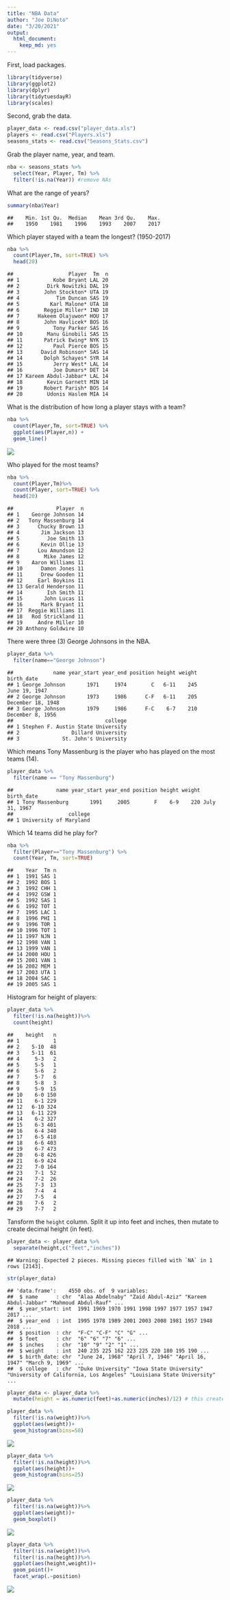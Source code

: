 ```yaml
---
title: "NBA Data"
author: "Joe DiNoto"
date: "3/20/2021"
output: 
  html_document: 
    keep_md: yes
---
```




First, load packages.


```r
library(tidyverse)
library(ggplot2)
library(dplyr)
library(tidytuesdayR)
library(scales)
```

Second, grab the data.


```r
player_data <- read.csv("player_data.xls")
players <- read.csv("Players.xls")
seasons_stats <- read.csv("Seasons_Stats.csv")
```

Grab the player name, year, and team. 

```r
nba <- seasons_stats %>%
  select(Year, Player, Tm) %>%
  filter(!is.na(Year)) #remove NAs 
```

What are the range of years? 


```r
summary(nba$Year)
```

```
##    Min. 1st Qu.  Median    Mean 3rd Qu.    Max. 
##    1950    1981    1996    1993    2007    2017
```

Which player stayed with a team the longest? (1950-2017)

```r
nba %>%
  count(Player,Tm, sort=TRUE) %>%
  head(20)
```

```
##                  Player  Tm  n
## 1           Kobe Bryant LAL 20
## 2         Dirk Nowitzki DAL 19
## 3        John Stockton* UTA 19
## 4            Tim Duncan SAS 19
## 5          Karl Malone* UTA 18
## 6        Reggie Miller* IND 18
## 7      Hakeem Olajuwon* HOU 17
## 8        John Havlicek* BOS 16
## 9           Tony Parker SAS 16
## 10        Manu Ginobili SAS 15
## 11       Patrick Ewing* NYK 15
## 12          Paul Pierce BOS 15
## 13      David Robinson* SAS 14
## 14       Dolph Schayes* SYR 14
## 15          Jerry West* LAL 14
## 16          Joe Dumars* DET 14
## 17 Kareem Abdul-Jabbar* LAL 14
## 18        Kevin Garnett MIN 14
## 19       Robert Parish* BOS 14
## 20        Udonis Haslem MIA 14
```

What is the distribution of how long a player stays with a team?


```r
nba %>%
  count(Player,Tm, sort=TRUE) %>%
  ggplot(aes(Player,n)) +
  geom_line()
```

![](NBA_files/figure-html/unnamed-chunk-6-1.png)<!-- -->

Who played for the most teams?

```r
nba %>%
  count(Player,Tm)%>%
  count(Player, sort=TRUE) %>%
  head(20)
```

```
##              Player  n
## 1    George Johnson 14
## 2   Tony Massenburg 14
## 3      Chucky Brown 13
## 4       Jim Jackson 13
## 5         Joe Smith 13
## 6       Kevin Ollie 13
## 7      Lou Amundson 12
## 8        Mike James 12
## 9    Aaron Williams 11
## 10      Damon Jones 11
## 11      Drew Gooden 11
## 12     Earl Boykins 11
## 13 Gerald Henderson 11
## 14        Ish Smith 11
## 15       John Lucas 11
## 16      Mark Bryant 11
## 17  Reggie Williams 11
## 18   Rod Strickland 11
## 19     Andre Miller 10
## 20 Anthony Goldwire 10
```
There were three (3) George Johnsons in the NBA.

```r
player_data %>%
  filter(name=="George Johnson")
```

```
##             name year_start year_end position height weight        birth_date
## 1 George Johnson       1971     1974        C   6-11    245     June 19, 1947
## 2 George Johnson       1973     1986      C-F   6-11    205 December 18, 1948
## 3 George Johnson       1979     1986      F-C    6-7    210  December 8, 1956
##                              college
## 1 Stephen F. Austin State University
## 2                 Dillard University
## 3              St. John's University
```

Which means Tony Massenburg is the player who has played on the most teams (14). 

```r
player_data %>%
  filter(name == "Tony Massenburg")
```

```
##              name year_start year_end position height weight    birth_date
## 1 Tony Massenburg       1991     2005        F    6-9    220 July 31, 1967
##                  college
## 1 University of Maryland
```

Which 14 teams did he play for? 

```r
nba %>% 
  filter(Player=="Tony Massenburg") %>%
  count(Year, Tm, sort=TRUE)
```

```
##    Year  Tm n
## 1  1991 SAS 1
## 2  1992 BOS 1
## 3  1992 CHH 1
## 4  1992 GSW 1
## 5  1992 SAS 1
## 6  1992 TOT 1
## 7  1995 LAC 1
## 8  1996 PHI 1
## 9  1996 TOR 1
## 10 1996 TOT 1
## 11 1997 NJN 1
## 12 1998 VAN 1
## 13 1999 VAN 1
## 14 2000 HOU 1
## 15 2001 VAN 1
## 16 2002 MEM 1
## 17 2003 UTA 1
## 18 2004 SAC 1
## 19 2005 SAS 1
```

Histogram for height of players: 


```r
player_data %>%
  filter(!is.na(height))%>%
  count(height) 
```

```
##    height   n
## 1           1
## 2    5-10  48
## 3    5-11  61
## 4     5-3   2
## 5     5-5   1
## 6     5-6   2
## 7     5-7   6
## 8     5-8   3
## 9     5-9  15
## 10    6-0 150
## 11    6-1 229
## 12   6-10 324
## 13   6-11 229
## 14    6-2 327
## 15    6-3 401
## 16    6-4 340
## 17    6-5 418
## 18    6-6 403
## 19    6-7 473
## 20    6-8 426
## 21    6-9 424
## 22    7-0 164
## 23    7-1  52
## 24    7-2  26
## 25    7-3  13
## 26    7-4   4
## 27    7-5   4
## 28    7-6   2
## 29    7-7   2
```
Tansform the `height` column. Split it up into feet and inches, then mutate to create decimal height (in feet).


```r
player_data <- player_data %>%
  separate(height,c("feet","inches"))
```

```
## Warning: Expected 2 pieces. Missing pieces filled with `NA` in 1 rows [2143].
```

```r
str(player_data)
```

```
## 'data.frame':	4550 obs. of  9 variables:
##  $ name      : chr  "Alaa Abdelnaby" "Zaid Abdul-Aziz" "Kareem Abdul-Jabbar" "Mahmoud Abdul-Rauf" ...
##  $ year_start: int  1991 1969 1970 1991 1998 1997 1977 1957 1947 2017 ...
##  $ year_end  : int  1995 1978 1989 2001 2003 2008 1981 1957 1948 2018 ...
##  $ position  : chr  "F-C" "C-F" "C" "G" ...
##  $ feet      : chr  "6" "6" "7" "6" ...
##  $ inches    : chr  "10" "9" "2" "1" ...
##  $ weight    : int  240 235 225 162 223 225 220 180 195 190 ...
##  $ birth_date: chr  "June 24, 1968" "April 7, 1946" "April 16, 1947" "March 9, 1969" ...
##  $ college   : chr  "Duke University" "Iowa State University" "University of California, Los Angeles" "Louisiana State University" ...
```

```r
player_data <- player_data %>%
  mutate(height = as.numeric(feet)+as.numeric(inches)/12) # this creates the height column as numeric. 
```


```r
player_data %>%
  filter(!is.na(weight))%>%
  ggplot(aes(weight))+
  geom_histogram(bins=50)
```

![](NBA_files/figure-html/unnamed-chunk-15-1.png)<!-- -->

```r
player_data %>%
  filter(!is.na(height))%>%
  ggplot(aes(height))+
  geom_histogram(bins=25)
```

![](NBA_files/figure-html/unnamed-chunk-16-1.png)<!-- -->

```r
player_data %>%
  filter(!is.na(weight))%>%
  ggplot(aes(weight))+
  geom_boxplot()
```

![](NBA_files/figure-html/unnamed-chunk-17-1.png)<!-- -->


```r
player_data %>%
  filter(!is.na(weight))%>%
  filter(!is.na(height))%>%
  ggplot(aes(height,weight))+
  geom_point()+
  facet_wrap(.~position)
```

![](NBA_files/figure-html/unnamed-chunk-18-1.png)<!-- -->


